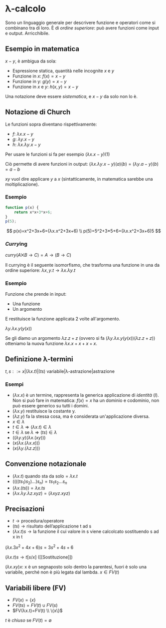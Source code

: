 # λ-calcolo

Sono un linguaggio generale per descrivere funzione e operatori come si combinano tra di loro. È di *ordine superiore*: può avere funzioni come input e output. Arricchibile.

## Esempio in matematica

$x-y$, è ambigua da sola:

- Espressione statica, quantità nelle incognite $x$ e $y$
- Funzione in $x$: $f(x)=x-y$
- Funzione in y: $g(y)=x-y$
- Funzione in $x$ e $y$: $h(x,y)=x-y$

Una notazione deve essere *sistematica*, e $x-y$ da solo non lo è.

## Notazione di Church

Le funzioni sopra diventano rispettivamente:

- $f$: $λx.x-y$
- $g$: $λy.x-y$
- $h$: $λx.λy.x-y$

Per usare le funzioni si fa per esempio $(λx.x-y)(1)$

Ciò permette di avere funzioni in output: $(λx.λy.x-y)(a)(b)=(λy.a-y)(b)=a-b$

$xy$ vuol dire applicare $y$ a $x$ (sintatticamente, in matematica sarebbe una moltiplicazione).

### Esempio

```javascript
function p(x) {
    return x*x+3*x+6;
}
p(5);
```

$$
p(x)=x^2+3x+6=(λx.x^2+3x+6) \\
p(5)=5^2+3*5+6=(λx.x^2+3x+6)5
$$

### *Curry*ing

$curry(A⨉B→C)=A→(B→C)$

Il currying è il seguente isomorfismo, che trasforma una funzione in una da ordine superiore: $λx,y.t → λx.λy.t$

### Esempio

Funzione che prende in input:

- Una funzione
- Un argomento

E restituisce la funzione applicata 2 volte all'argomento.

$λy.λx.y(y(x))$

Se gli diamo un argomento $λz.z+z$ (ovvero si fa ($λy.λx.y(y(x))(λz.z+z)$) otteniamo la nuova funzione $λx.x+x+x+x$.

## Definizione λ-termini

$t,s::=x|(λx.t)|(ts)$
variabile|λ-astrazione|astrazione

### Esempi

- $(λx.x)$ è un termine, rappresenta la generica applicazione di *identità* ($I$). Non si può fare in matematica: $f(x)=x$ ha un dominio e codominio, non può essere generico su tutti i domini.
- $(λx.y)$ restituisce la costante y.
- $(λz.y)$ fa la stessa cosa, ma è considerata un'applicazione diversa.
- $x ∈ λ$
- $t ∈ λ⇒(λx.t) ∈ λ$
- $t ∈ λ\; \text{se} \; λ⇒(ts) ∈ λ$
- $((λy.y)(λx.(xy)))$
- $(x(λx.(λx.x)))$
- $(x(λy.(λz.z)))$

## Convenzione notazionale

- $(λx.t) \; \text{quando sta da solo}=λx.t$
- $((((ts_1)s_2)…)s_n)=ts_1s_2…s_n$
- $(λx.(ts))=λx.ts$
- $(λx.λy.λz.xyz)=(λxyz.xyz)$

## Precisazioni

- $t → \text{procedura/operatore}$
- $(ts) → \text{risultato dell'applicazione t ad s}$
- $(λx.t)s → \text{la funzione il cui valore in s viene calcolcato sostituendo s ad x in t}$

$(λx.3x^2+4x+6)s=3s^2+4s+6$

$(λx.t)s → t[s/x]$ ([[Sostituzione]])

$(λx.xy)x$: x è un segnaposto solo dentro la parentesi, fuori è solo una variabile, perché non è più legata dal lambda. $x ∈ FV(t)$

## Variabili libere (FV)

- $FV(x)=\{x\}$
- $FV(ts)=FV(t) ∪ FV(s)$
- $FV(λx.t)=FV(t) \\ \{x\}$

$t$ è *chiuso* se $FV(t)=∅$
